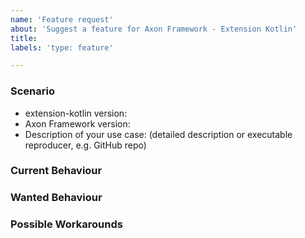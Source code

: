 ```yaml
---
name: 'Feature request'
about: 'Suggest a feature for Axon Framework - Extension Kotlin'
title:
labels: 'type: feature'

---
```


### Scenario

* extension-kotlin version:
* Axon Framework version:
* Description of your use case: (detailed description or executable reproducer, e.g. GitHub repo)

### Current Behaviour

### Wanted Behaviour

### Possible Workarounds
